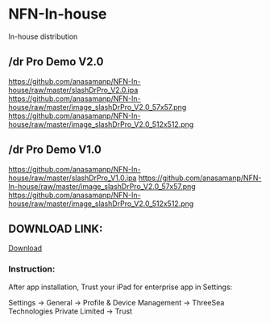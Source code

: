 # NFN-In-house
In-house distribution

## /dr Pro Demo V2.0

https://github.com/anasamanp/NFN-In-house/raw/master/slashDrPro_V2.0.ipa
https://github.com/anasamanp/NFN-In-house/raw/master/image_slashDrPro_V2.0_57x57.png
https://github.com/anasamanp/NFN-In-house/raw/master/image_slashDrPro_V2.0_512x512.png


## /dr Pro Demo V1.0

https://github.com/anasamanp/NFN-In-house/raw/master/slashDrPro_V1.0.ipa
https://github.com/anasamanp/NFN-In-house/raw/master/image_slashDrPro_V2.0_57x57.png
https://github.com/anasamanp/NFN-In-house/raw/master/image_slashDrPro_V2.0_512x512.png

## DOWNLOAD LINK:
[Download](nfndev.com/downloadSlashDr)

### Instruction:

After app installation, Trust your iPad for enterprise app in Settings:

Settings -> General -> Profile & Device Management -> ThreeSea Technologies Private Limited -> Trust

